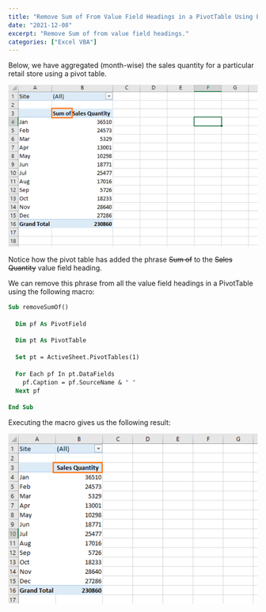 ```yaml
---
title: "Remove Sum of From Value Field Headings in a PivotTable Using Excel VBA"
date: "2021-12-08"
excerpt: "Remove Sum of from value field headings."
categories: ["Excel VBA"]
---
```


Below, we have aggregated (month-wise) the sales quantity for a particular retail store using a pivot table.

![Value Field Heading](../images/sumof/salesQty.png)

Notice how the pivot table has added the phrase ~~Sum of~~ to the ~~Sales Quantity~~ value field heading.

We can remove this phrase from all the value field headings in a PivotTable using the following macro:

```vb {numberLines}
Sub removeSumOf()

  Dim pf As PivotField

  Dim pt As PivotTable

  Set pt = ActiveSheet.PivotTables(1)

  For Each pf In pt.DataFields
    pf.Caption = pf.SourceName & " "
  Next pf

End Sub
```

Executing the macro gives us the following result:

![Value Field Heading](../images/sumof/sumRemoved.png)
